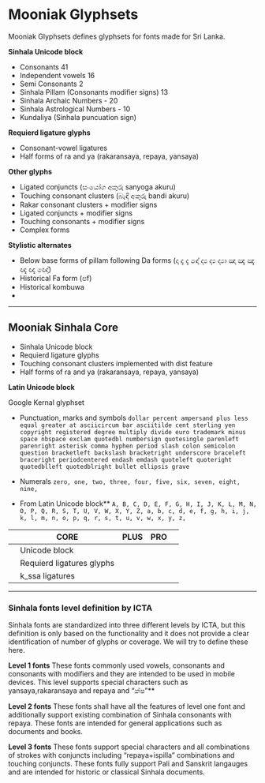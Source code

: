 # Mooniak Glyphsets

Mooniak Glyphsets defines glyphsets for fonts made for Sri Lanka.

**Sinhala Unicode block** 
  - Consonants 41
  - Independent vowels 16
  - Semi Consonants  2
  - Sinhala Pillam (Consonants modifier signs) 13					
  - Sinhala Archaic Numbers   - 20
  - Sinhala Astrological Numbers - 10
  - Kundaliya (Sinhala puncuation sign)

**Requierd ligature glyphs** 
  - Consonant-vowel ligatures
  - Half forms of ra and ya (rakaransaya, repaya, yansaya)

**Other glyphs** 
  - Ligated conjuncts (සංයෝග අකුරු sanyoga akuru)  
  - Touching consonant clusters (බැඳි අකුරු bandi akuru)
  - Rakar consonant clusters + modifier signs  
  - Ligated conjuncts + modifier signs
  - Touching consonants + modifier signs
  - Complex forms

**Stylistic alternates** 
  - Below base forms of pillam following Da forms (දා දැ දැ ඳෝ ද්‍ය ද්‍ය ද්‍යා ඤා ඤැ ඤැ ඥැ ඥැ ඥෝ) 
  - Historical Fa form (පf)
  - Historical kombuwa
  - 


***


## Mooniak Sinhala Core
- Sinhala Unicode block 
- Requierd ligature glyphs
- Touching consonant clusters implemented with dist feature
- Half forms of ra and ya (rakaransaya, repaya, yansaya)



**Latin Unicode block**

Google Kernal glyphset

  - Punctuation, marks and symbols
    `dollar percent ampersand plus less equal greater at asciicircum bar asciitilde cent sterling yen copyright registered degree multiply divide euro trademark minus space nbspace exclam quotedbl numbersign quotesingle parenleft parenright asterisk comma hyphen period slash colon semicolon question bracketleft backslash bracketright underscore braceleft braceright periodcentered endash emdash quoteleft quoteright quotedblleft quotedblright bullet ellipsis grave`

  - Numerals
    `zero, one, two, three, four, five, six, seven, eight, nine,`

  - From Latin Unicode block** 
    `A, B, C, D, E, F, G, H, I, J, K, L, M, N, O, P, Q, R, S, T, U, V, W, X, Y, Z, a, b, c, d, e, f, g, h, i, j, k, l, m, n, o, p, q, r, s, t, u, v, w, x, y, z,  `



|   	|CORE                       |PLUS |PRO |   	|
|---	|---	                      |---	|---	|---	|
|   	|Unicode block   	          |   	|   	|   	|
|   	|Requierd ligatures glyphs  |   	|   	|   	|
|   	|k_ssa ligatures   	        |   	|   	|   	|



***

### Sinhala fonts level definition by ICTA
Sinhala fonts are standardized into three different levels by ICTA, but this definition is only based on the functionality and it does not provide a clear identification of number of glyphs or coverage. We will try to define these here.			


**Level 1 fonts**
These fonts commonly used vowels, consonants and consonants with modifiers and they are intended to be used in mobile devices. This level supports special characters such as yansaya,rakaransaya and repaya and “ක්ෂ”**

**Level 2 fonts** 
These fonts shall have all the features of level one font and additionally support existing combination of Sinhala consonants with repaya. These fonts are intended for general applications such as documents and books.  

**Level 3 fonts**
These fonts support special characters and all combinations of strokes with conjuncts including “repaya+ispilla” combinations and touching conjuncts. These fonts fully support Pali and Sanskrit langauges and are intended for historic or classical Sinhala documents.